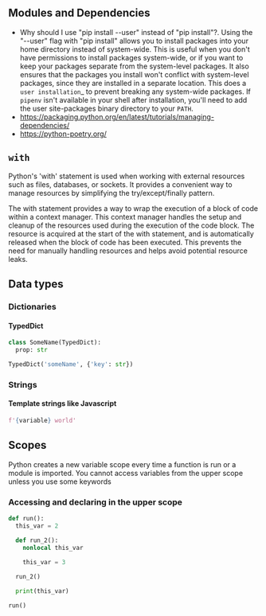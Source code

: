 ## Modules and Dependencies

- Why should I use "pip install --user" instead of "pip install"?. Using the "--user" flag with "pip install" allows you to install packages into your home directory instead of system-wide. This is useful when you don't have permissions to install packages system-wide, or if you want to keep your packages separate from the system-level packages. It also ensures that the packages you install won't conflict with system-level packages, since they are installed in a separate location. This does a `user installation`_ to prevent breaking any system-wide packages. If `pipenv` isn't available in your shell after installation,
you'll need to add the user site-packages binary directory to your `PATH`.
- https://packaging.python.org/en/latest/tutorials/managing-dependencies/
- https://python-poetry.org/

## `with`

Python's 'with' statement is used when working with external resources such as files, databases, or sockets. It provides a convenient way to manage resources by simplifying the try/except/finally pattern.

The with statement provides a way to wrap the execution of a block of code within a context manager. This context manager handles the setup and cleanup of the resources used during the execution of the code block. The resource is acquired at the start of the with statement, and is automatically released when the block of code has been executed. This prevents the need for manually handling resources and helps avoid potential resource leaks.

## Data types

### Dictionaries

#### TypedDict

```python
class SomeName(TypedDict):
  prop: str
```
```python
TypedDict('someName', {'key': str})
```

### Strings

#### Template strings like Javascript

```python
f'{variable} world'
```

## Scopes

Python creates a new variable scope every time a function is run or a module is imported. You cannot access variables from the upper scope unless you use some keywords

### Accessing and declaring in the upper scope

```python
def run():
  this_var = 2

  def run_2():
    nonlocal this_var
    
    this_var = 3

  run_2()

  print(this_var)

run()
```